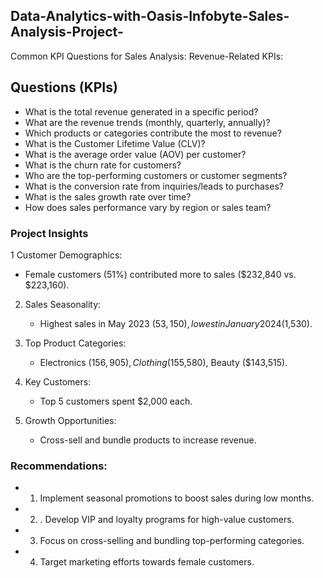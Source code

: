 ## Data-Analytics-with-Oasis-Infobyte-Sales-Analysis-Project-

Common KPI Questions for Sales Analysis:
Revenue-Related KPIs:
## Questions (KPIs)
- What is the total revenue generated in a specific period?
- What are the revenue trends (monthly, quarterly, annually)?
- Which products or categories contribute the most to revenue?
- What is the Customer Lifetime Value (CLV)?
- What is the average order value (AOV) per customer?
- What is the churn rate for customers?
- Who are the top-performing customers or customer segments?
- What is the conversion rate from inquiries/leads to purchases?
- What is the sales growth rate over time?
- How does sales performance vary by region or sales team?

### Project Insights

1 Customer Demographics:
   - Female customers (51%) contributed more to sales ($232,840 vs. $223,160).
   
2. Sales Seasonality:
   - Highest sales in May 2023 ($53,150), lowest in January 2024 ($1,530).

3. Top Product Categories:
   - Electronics ($156,905), Clothing ($155,580), Beauty ($143,515).

4. Key Customers:
   - Top 5 customers spent $2,000 each.

5. Growth Opportunities:
   - Cross-sell and bundle products to increase revenue.

### Recommendations:

- 1. Implement seasonal promotions to boost sales during low months.
- 2. . Develop VIP and loyalty programs for high-value customers.
- 3. Focus on cross-selling and bundling top-performing categories.
- 4. Target marketing efforts towards female customers.

